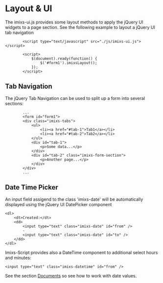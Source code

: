 # Layout & UI

The imixs-ui.js provides some layout methods to apply the jQuery UI widgets to a page section. See the following example to layout a jQuery UI tab navigation

			<script type="text/javascript" src="./js/imixs-ui.js"></script>
		
			<script>
				$(document).ready(function() {
					$('#form1').imixsLayout();
				});
			</script>
			
## Tab Navigation

The jQuery Tab Navigation can be used to split up a form into several sections: 

			...
			<form id="form1">
			<div class="imixs-tabs">
				<ul>
					<li><a href="#tab-1">Tab1</a></li>
					<li><a href="#tab-2">Tab2</a></li>
				</ul>
				<div id="tab-1">
					<p>Some data...</p>
				</div>
				<div id="tab-2" class="imixs-form-section">
					<p>Another page...</p>
				</div>
			</div>
			...

## Date Time Picker

An input field assigend to the class 'imixs-date' will be automatically displayed using the jQuery UI DatePicker component


	<dl>
		<dt>Created:</dt>
		<dd>
			<input type="text" class="imixs-date" id="from" />
			-
			<input type="text" class="imixs-date" id="to" />
		</dd>
	</dl> 			

Imixs-Script provides also a DateTime component to additional select hours and minutes:
	
	
	<input type="text" class="imixs-datetime" id="from" />

See the section [Documents](./documents.html) so see how to work with date values.
	
	